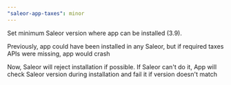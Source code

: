 ```yaml
---
"saleor-app-taxes": minor
---
```


Set minimum Saleor version where app can be installed (3.9).

Previously, app could have been installed in any Saleor, but if required taxes APIs were missing, app would crash

Now, Saleor will reject installation if possible. If Saleor can't do it, App will check Saleor version during installation and fail it if version doesn't match